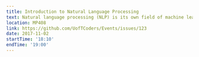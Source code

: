 ```yaml
---
title: Introduction to Natural Language Processing
text: Natural language processing (NLP) is its own field of machine learning focused on building systems that can understand language. While it is a very broad field, this session will be focused on the NLTK package in Python to tackle some basic NLP problems.
location: MP408
link: https://github.com/UofTCoders/Events/issues/123
date: 2017-11-02
startTime: '18:10'
endTime: '19:00'
---
```

